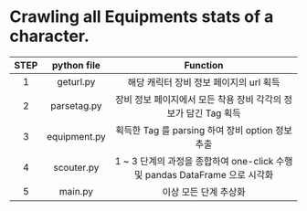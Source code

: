# Crawling all Equipments stats of a character.

|STEP|python file|Function|
|:---:|:---------:|:------:|
|1|geturl.py|해당 캐릭터 장비 정보 페이지의 url 획득|
|2|parsetag.py|장비 정보 페이지에서 모든 착용 장비 각각의 정보가 담긴 Tag 획득|
|3|equipment.py|획득한 Tag 를 parsing 하여 장비 option 정보 추출
|4|scouter.py|1 ~ 3 단계의 과정을 종합하여 one-click 수행 및 pandas DataFrame 으로 시각화|
|5|main.py|이상 모든 단계 추상화|
